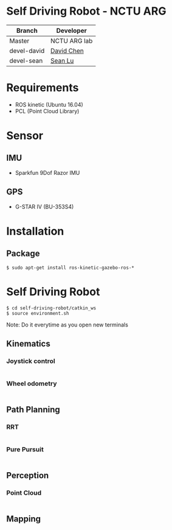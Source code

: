 # Self Driving Robot - NCTU ARG

|Branch | Developer |
|-------|--------|
|Master |NCTU ARG lab|
|devel-david|[David Chen](https://github.com/championway)|
|devel-sean|[Sean Lu](https://github.com/seanNCTU)|

# Requirements

- ROS kinetic (Ubuntu 16.04)
- PCL (Point Cloud Library)

# Sensor

## IMU
- Sparkfun 9Dof Razor IMU

## GPS
- G-STAR IV (BU-353S4) 

# Installation

## Package

```
$ sudo apt-get install ros-kinetic-gazebo-ros-*
```
# Self Driving Robot

```
$ cd self-driving-robot/catkin_ws
$ source environment.sh
```
Note:
Do it everytime as you open new terminals

## Kinematics

### Joystick control

```
```

### Wheel odometry

```
```

## Path Planning

### RRT

```
```

### Pure Pursuit

```
```
## Perception

### Point Cloud

```
```
## Mapping

```
```